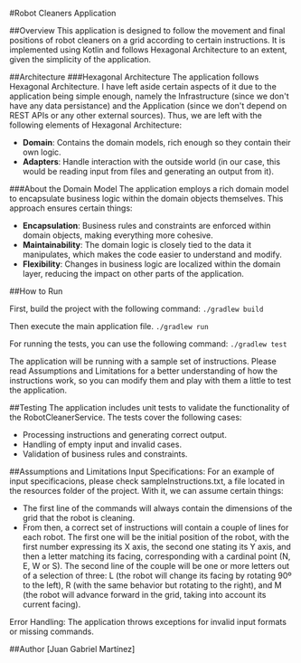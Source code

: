 #Robot Cleaners Application

##Overview
This application is designed to follow the movement and final positions of robot cleaners on a grid according to certain
instructions. It is implemented using Kotlin and follows Hexagonal Architecture to an extent, given the simplicity of
the application.

##Architecture
###Hexagonal Architecture
The application follows Hexagonal Architecture. I have left aside certain aspects of it due to the application being
simple enough, namely the Infrastructure (since we don't have any data persistance) and the Application (since we don't
depend on REST APIs or any other external sources). Thus, we are left with the following elements of Hexagonal
Architecture:

- **Domain**: Contains the domain models, rich enough so they contain their own logic.
- **Adapters**: Handle interaction with the outside world (in our case, this would be reading input from files and 
generating an output from it).

###About the Domain Model
The application employs a rich domain model to encapsulate business logic within the domain objects themselves. This
approach ensures certain things:

- **Encapsulation**: Business rules and constraints are enforced within domain objects, making everything more cohesive.
- **Maintainability**: The domain logic is closely tied to the data it manipulates, which makes the code easier to 
understand and modify.
- **Flexibility**: Changes in business logic are localized within the domain layer, reducing the impact on other parts 
of the application.

##How to Run

First, build the project with the following command:
`./gradlew build`

Then execute the main application file.
`./gradlew run`

For running the tests, you can use the following command:
`./gradlew test`

The application will be running with a sample set of instructions. Please read Assumptions and Limitations for a better
understanding of how the instructions work, so you can modify them and play with them a little to test the application.

##Testing
The application includes unit tests to validate the functionality of the RobotCleanerService. The tests cover the
following cases:

- Processing instructions and generating correct output.
- Handling of empty input and invalid cases.
- Validation of business rules and constraints.

##Assumptions and Limitations
Input Specifications: For an example of input specificacions, please check sampleInstructions.txt, a file located in the
resources folder of the project. With it, we can assume certain things:
- The first line of the commands will always contain the dimensions of the grid that the robot is cleaning.
- From then, a correct set of instructions will contain a couple of lines for each robot. The first one will be the
initial position of the robot, with the first number expressing its X axis, the second one stating its Y axis, and then
a letter matching its facing, corresponding with a cardinal point (N, E, W or S). The second line of the couple will be
one or more letters out of a selection of three: L (the robot will change its facing by rotating 90º to the left), R
(with the same behavior but rotating to the right), and M (the robot will advance forward in the grid, taking into
account its current facing).

Error Handling: The application throws exceptions for invalid input formats or missing commands.

##Author
[Juan Gabriel Martínez]